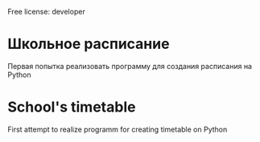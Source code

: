 Free license: developer
# Школьное расписание
Первая попытка реализовать программу для создания расписания на Python

# School's timetable
First attempt to realize programm for creating timetable on Python
